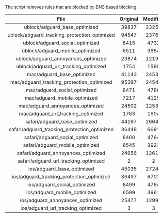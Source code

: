 The script removes rules that are blocked by DNS based blocking.


| File | Original | Modified |
|:----:|:-----:|:-----:|
| ublock/adguard_base_optimized | 39837 | 23259 |
| ublock/adguard_tracking_protection_optimized | 94547 | 23768 |
| ublock/adguard_social_optimized | 8415 | 4732 |
| ublock/adguard_mobile_optimized | 6511 | 3884 |
| ublock/adguard_annoyances_optimized | 23874 | 12197 |
| ublock/adguard_url_tracking_optimized | 1754 | 1595 |
| mac/adguard_base_optimized | 41143 | 24538 |
| mac/adguard_tracking_protection_optimized | 95397 | 24546 |
| mac/adguard_social_optimized | 8471 | 4780 |
| mac/adguard_mobile_optimized | 7217 | 4129 |
| mac/adguard_annoyances_optimized | 24502 | 12532 |
| mac/adguard_url_tracking_optimized | 1763 | 1604 |
| safari/adguard_base_optimized | 44167 | 26647 |
| safari/adguard_tracking_protection_optimized | 36448 | 6691 |
| safari/adguard_social_optimized | 8460 | 4764 |
| safari/adguard_mobile_optimized | 6545 | 3921 |
| safari/adguard_annoyances_optimized | 24656 | 12611 |
| safari/adguard_url_tracking_optimized | 2 | 2 |
| ios/adguard_base_optimized | 45035 | 27249 |
| ios/adguard_tracking_protection_optimized | 36497 | 6701 |
| ios/adguard_social_optimized | 8499 | 4784 |
| ios/adguard_mobile_optimized | 6599 | 3961 |
| ios/adguard_annoyances_optimized | 25477 | 12992 |
| ios/adguard_url_tracking_optimized | 3 | 3 |